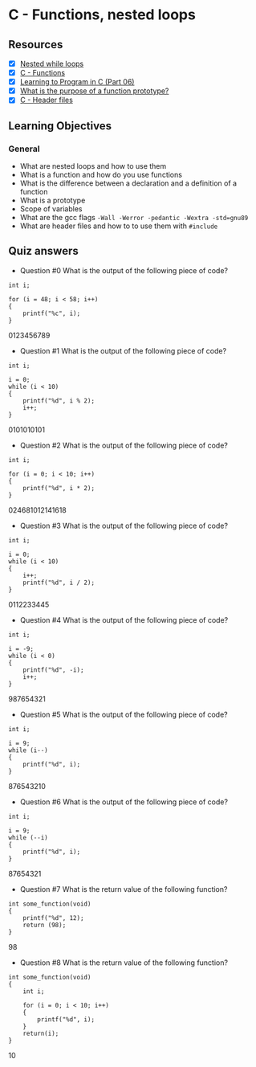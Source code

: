 # C - Functions, nested loops
## Resources
- [x] [Nested while loops](https://www.youtube.com/watch?v=Z3iGeQ1gIss&ab_channel=ZackAnnaTutorials)
- [x] [C - Functions](https://www.youtube.com/watch?v=qMlnFwYdqIw&ab_channel=JonathanEngelsma)
- [x] [Learning to Program in C (Part 06)](https://www.youtube.com/watch?v=qMlnFwYdqIw&ab_channel=JonathanEngelsma)
- [x] [What is the purpose of a function prototype?](https://www.geeksforgeeks.org/what-is-the-purpose-of-a-function-prototype/)
- [x] [C - Header files](https://www.tutorialspoint.com/cprogramming/c_header_files.htm)
## Learning Objectives
### General
* What are nested loops and how to use them
* What is a function and how do you use functions
* What is the difference between a declaration and a definition of a function
* What is a prototype
* Scope of variables
* What are the gcc flags ``-Wall -Werror -pedantic -Wextra -std=gnu89``
* What are header files and how to to use them with ``#include``
## Quiz answers
* Question #0
What is the output of the following piece of code?
```
int i;

for (i = 48; i < 58; i++)
{
    printf("%c", i);
}
```
0123456789
* Question #1
What is the output of the following piece of code?
```
int i;

i = 0;
while (i < 10)
{
    printf("%d", i % 2);
    i++;
}
```
0101010101
* Question #2
What is the output of the following piece of code?
```
int i;

for (i = 0; i < 10; i++)
{
    printf("%d", i * 2);
}
```
024681012141618
* Question #3
What is the output of the following piece of code?
```
int i;

i = 0;
while (i < 10)
{
    i++;
    printf("%d", i / 2);
}
```
0112233445
* Question #4
What is the output of the following piece of code?
```
int i;

i = -9;
while (i < 0)
{
    printf("%d", -i);
    i++;
}
```
987654321
* Question #5
What is the output of the following piece of code?
```
int i;

i = 9;
while (i--)
{
    printf("%d", i);
}
```
876543210
* Question #6
What is the output of the following piece of code?
```
int i;

i = 9;
while (--i)
{
    printf("%d", i);
}
```
87654321
* Question #7
What is the return value of the following function?
```
int some_function(void)
{
    printf("%d", 12);
    return (98);
}
```
98
* Question #8
What is the return value of the following function?
```
int some_function(void)
{
    int i;

    for (i = 0; i < 10; i++)
    {
        printf("%d", i);
    }
    return(i);
}
```
10
